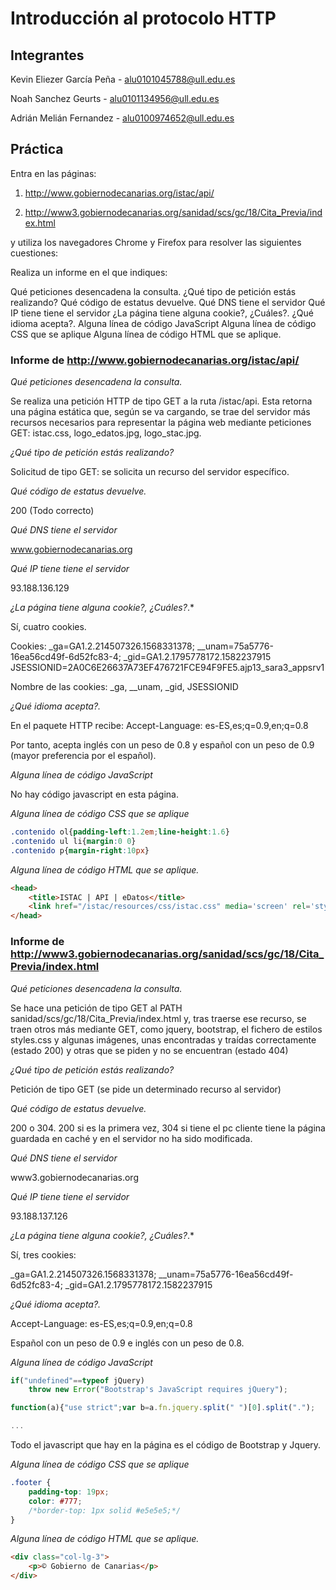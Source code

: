 # Introducción al protocolo HTTP

## Integrantes

Kevin Eliezer García Peña - alu0101045788@ull.edu.es

Noah Sanchez Geurts - alu0101134956@ull.edu.es

Adrián Melián Fernandez - alu0100974652@ull.edu.es


## Práctica

Entra en las páginas: 

1) http://www.gobiernodecanarias.org/istac/api/ 

2) http://www3.gobiernodecanarias.org/sanidad/scs/gc/18/Cita_Previa/index.html


y utiliza los navegadores Chrome y Firefox para resolver las siguientes cuestiones:

Realiza un informe en el que indiques:

Qué peticiones desencadena la consulta.
¿Qué tipo de petición estás realizando?
Qué código de estatus devuelve.
Qué DNS tiene el servidor
Qué IP tiene tiene el servidor
¿La página tiene alguna cookie?, ¿Cuáles?.
¿Qué idioma acepta?.
Alguna línea de código JavaScript
Alguna línea de código CSS que se aplique
Alguna línea de código HTML que se aplique.

### Informe de http://www.gobiernodecanarias.org/istac/api/ 

*Qué peticiones desencadena la consulta.*

Se realiza una petición HTTP de tipo GET a la ruta /istac/api. Esta retorna una página estática que, según se va cargando, se trae del servidor más recursos necesarios para representar la página web mediante peticiones GET: istac.css, logo_edatos.jpg, logo_stac.jpg.

*¿Qué tipo de petición estás realizando?*

Solicitud de tipo GET: se solicita un recurso del servidor específico.

*Qué código de estatus devuelve.*

200 (Todo correcto)


*Qué DNS tiene el servidor*

www.gobiernodecanarias.org

*Qué IP tiene tiene el servidor*

93.188.136.129

*¿La página tiene alguna cookie?, ¿Cuáles?*.*

Sí, cuatro cookies.

Cookies: 
_ga=GA1.2.214507326.1568331378; 
__unam=75a5776-16ea56cd49f-6d52fc83-4; 
_gid=GA1.2.1795778172.1582237915
JSESSIONID=2A0C6E26637A73EF476721FCE94F9FE5.ajp13_sara3_appsrv1

Nombre de las cookies: _ga, __unam, _gid, JSESSIONID

*¿Qué idioma acepta?.*

En el paquete HTTP recibe:
Accept-Language: es-ES,es;q=0.9,en;q=0.8

Por tanto, acepta inglés con un peso de 0.8 y español con un peso de 0.9 (mayor preferencia por el español).

*Alguna línea de código JavaScript*

No hay código javascript en esta página.

*Alguna línea de código CSS que se aplique*

```css
.contenido ol{padding-left:1.2em;line-height:1.6}
.contenido ul li{margin:0 0}
.contenido p{margin-right:10px}
```

*Alguna línea de código HTML que se aplique.*

```html
<head>
    <title>ISTAC | API | eDatos</title>
    <link href="/istac/resources/css/istac.css" media='screen' rel='stylesheet' type='text/css' />
</head>
```

### Informe de http://www3.gobiernodecanarias.org/sanidad/scs/gc/18/Cita_Previa/index.html

*Qué peticiones desencadena la consulta.*

Se hace una petición de tipo GET al PATH sanidad/scs/gc/18/Cita_Previa/index.html y, tras traerse ese recurso, se traen otros más mediante GET,
como jquery, bootstrap, el fichero de estilos styles.css y algunas imágenes, unas encontradas y traídas correctamente (estado 200) y otras que se piden y no se encuentran (estado 404)

*¿Qué tipo de petición estás realizando?*

Petición de tipo GET (se pide un determinado recurso al servidor)

*Qué código de estatus devuelve.*

200 o 304. 200 si es la primera vez, 304 si tiene el pc cliente tiene la página guardada en caché y en el servidor
no ha sido modificada.

*Qué DNS tiene el servidor*

www3.gobiernodecanarias.org

*Qué IP tiene tiene el servidor*

93.188.137.126

*¿La página tiene alguna cookie?, ¿Cuáles?*.*

Sí, tres cookies:

_ga=GA1.2.214507326.1568331378; 
__unam=75a5776-16ea56cd49f-6d52fc83-4; 
_gid=GA1.2.1795778172.1582237915

*¿Qué idioma acepta?.*

Accept-Language: es-ES,es;q=0.9,en;q=0.8

Español con un peso de 0.9 e inglés con un peso de 0.8.

*Alguna línea de código JavaScript*

```javascript
if("undefined"==typeof jQuery)
    throw new Error("Bootstrap's JavaScript requires jQuery");

function(a){"use strict";var b=a.fn.jquery.split(" ")[0].split(".");

...

```

Todo el javascript que hay en la página es el código de Bootstrap y Jquery.

*Alguna línea de código CSS que se aplique*

```css
.footer {
    padding-top: 19px;
    color: #777;
    /*border-top: 1px solid #e5e5e5;*/
}
```

*Alguna línea de código HTML que se aplique.*

```html
<div class="col-lg-3">
    <p>© Gobierno de Canarias</p>
</div>
```
